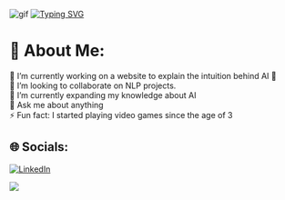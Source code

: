 ![gif](https://user-images.githubusercontent.com/106586310/234343549-c9c88d71-8bf8-4734-a745-88b0ff59b175.gif)
[![Typing SVG](https://readme-typing-svg.herokuapp.com?font=Fira+Code&pause=1&color=F71A90&repeat=false&width=435&lines=in-progress+.+.+.+)](https://git.io/typing-svg)

# 💫 About Me:
🔭 I’m currently working on a website to explain the intuition behind AI 🧠<br>👯 I’m looking to collaborate on NLP projects.<br>🌱 I’m currently expanding my knowledge about AI<br>💬 Ask me about anything<br>⚡ Fun fact: I started playing video games since the age of 3


## 🌐 Socials:
[![LinkedIn](https://img.shields.io/badge/LinkedIn-%230077B5.svg?logo=linkedin&logoColor=white)](https://linkedin.com/in/nschlft) 

[![](https://visitcount.itsvg.in/api?id=0xpix&icon=0&color=0)](https://visitcount.itsvg.in)

<!-- Proudly created with GPRM ( https://gprm.itsvg.in ) -->
